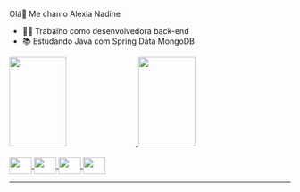 Olá👋 Me chamo Alexia Nadine

- 👩‍💻 Trabalho como desenvolvedora back-end
- 📚 Estudando Java com Spring Data MongoDB

<div> 
	<a href="https://github.com/Alexia4D">
	<img height="160em" width="45%" src="https://github-readme-stats.vercel.app/api?username=Alexia4D&show_icons=true&theme=midnight-purple&include_allcommits=true&count_private=true"/>
  
  <img height="160em" width="45%" src="https://github-readme-stats.vercel.app/api/top-langs/?username=Alexia4D&layout=compact&langs_count=16&theme=midnight-purple"/>
</div>

<div style="display: inline_block"><br>

  <img align="center" height="30" width="40" src="https://cdn.jsdelivr.net/gh/devicons/devicon/icons/java/java-original.svg">
  
  <img align="center" height="30" width="40" src="https://cdn.jsdelivr.net/gh/devicons/devicon/icons/javascript/javascript-original.svg">
  
  <img align="center" height="30" width="40" src="https://cdn.jsdelivr.net/gh/devicons/devicon/icons/html5/html5-original.svg">
  
  <img align="center" height="30" width="40" src="https://cdn.jsdelivr.net/gh/devicons/devicon/icons/css3/css3-original.svg">

</div>
<hr>







